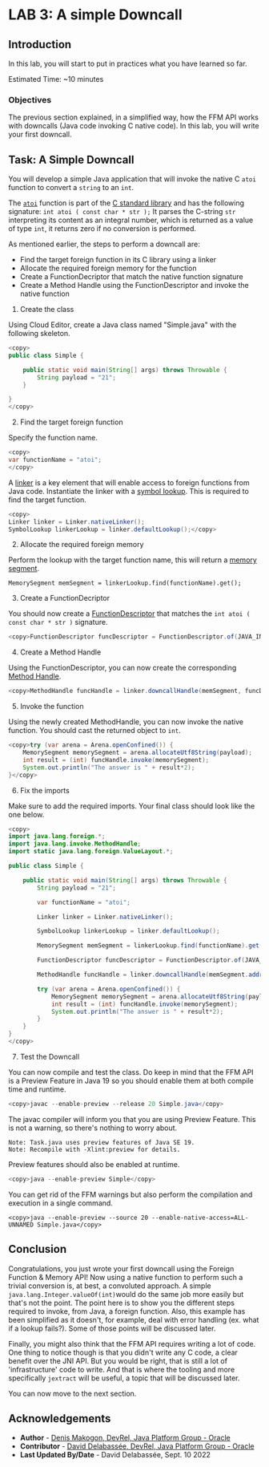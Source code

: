 # LAB 3: A simple Downcall

## Introduction

In this lab, you will start to put in practices what you have learned so far.

Estimated Time: ~10 minutes


### **Objectives**

The previous section explained, in a simplified way, how the FFM API works with downcalls (Java code invoking C native code).
In this lab, you will write your first downcall.


## Task: A Simple Downcall

You will develop a simple Java application that will invoke the native C `atoi` function to convert a `string` to an `int`. 

The [`atoi`](https://cplusplus.com/reference/cstdlib/atoi/) function is part of the [C standard library](https://en.wikipedia.org/wiki/C_standard_library) and has the following signature: `int atoi ( const char * str );`
It parses the C-string `str` interpreting its content as an integral number, which is returned as a value of type `int`, it returns zero if no conversion is performed.

As mentioned earlier, the steps to perform a downcall are:
   
* Find the target foreign function in its C library using a linker
* Allocate the required foreign memory for the function
* Create a FunctionDecriptor that match the native function signature
* Create a Method Handle using the FunctionDescriptor and invoke the native function


1. Create the class

Using Cloud Editor, create a Java class named "Simple.java" with the following skeleton.


```java
<copy>
public class Simple {

    public static void main(String[] args) throws Throwable {
        String payload = "21";
    }

}
</copy>
```

2. Find the target foreign function

Specify the function name.

```java
<copy>
var functionName = "atoi";
</copy>
```
A [linker](https://docs.oracle.com/en/java/javase/19/docs/api/java.base/java/lang/foreign/Linker.html) is a key element that will enable access to foreign functions from Java code. Instantiate the linker with a [symbol lookup](https://docs.oracle.com/en/java/javase/19/docs/api/java.base/java/lang/foreign/SymbolLookup.html). This is required to find the target function. 


```java
<copy>
Linker linker = Linker.nativeLinker();
SymbolLookup linkerLookup = linker.defaultLookup();</copy>
```

2. Allocate the required foreign memory

Perform the lookup with the target function name, this will return a [memory segment](https://docs.oracle.com/en/java/javase/19/docs/api/java.base/java/lang/foreign/MemorySegment.html).

```
MemorySegment memSegment = linkerLookup.find(functionName).get();
```

3. Create a FunctionDecriptor

You should now create a [FunctionDescriptor](https://docs.oracle.com/en/java/javase/19/docs/api/java.base/java/lang/foreign/FunctionDescriptor.html) that matches the `int atoi ( const char * str )` signature.

```java
<copy>FunctionDescriptor funcDescriptor = FunctionDescriptor.of(JAVA_INT, ADDRESS.asUnbound());</copy>
```

4. Create a Method Handle

Using the FunctionDescriptor, you can now create the corresponding [Method Handle](https://docs.oracle.com/en/java/javase/19/docs/api/java.base/java/lang/invoke/MethodHandle.html).

```java
<copy>MethodHandle funcHandle = linker.downcallHandle(memSegment, funcDescriptor);</copy>
```

5. Invoke the function

Using the newly created MethodHandle, you can now invoke the native function. You should cast the returned object to `int`.

```java
<copy>try (var arena = Arena.openConfined()) {
    MemorySegment memorySegment = arena.allocateUtf8String(payload);
    int result = (int) funcHandle.invoke(memorySegment);
    System.out.println("The answer is " + result*2);
}</copy>
```
6. Fix the imports

Make sure to add the required imports. Your final class should look like the one below.

```java
<copy>
import java.lang.foreign.*;
import java.lang.invoke.MethodHandle;
import static java.lang.foreign.ValueLayout.*;

public class Simple {

    public static void main(String[] args) throws Throwable {
        String payload = "21";

        var functionName = "atoi";

        Linker linker = Linker.nativeLinker();

        SymbolLookup linkerLookup = linker.defaultLookup();

        MemorySegment memSegment = linkerLookup.find(functionName).get();

        FunctionDescriptor funcDescriptor = FunctionDescriptor.of(JAVA_INT, ADDRESS.asUnbound());

        MethodHandle funcHandle = linker.downcallHandle(memSegment.address(), funcDescriptor);

        try (var arena = Arena.openConfined()) {
            MemorySegment memorySegment = arena.allocateUtf8String(payload);
            int result = (int) funcHandle.invoke(memorySegment);
            System.out.println("The answer is " + result*2);
        }
    }
}
</copy>
```

7. Test the Downcall

You can now compile and test the class. Do keep in mind that the FFM API is a Preview Feature in Java 19 so you should enable them at both compile time and runtime.


```java
<copy>javac --enable-preview --release 20 Simple.java</copy>
```

The javac compiler will inform you that you are using Preview Feature. This is not a warning, so there's nothing to worry about.

```text
Note: Task.java uses preview features of Java SE 19.
Note: Recompile with -Xlint:preview for details.
````

Preview features should also be enabled at runtime.

```java
<copy>java --enable-preview Simple</copy>
```

You can get rid of the FFM warnings but also perform the compilation and execution in a single command.

```text
<copy>java --enable-preview --source 20 --enable-native-access=ALL-UNNAMED Simple.java</copy>
```


## Conclusion

Congratulations, you just wrote your first downcall using the Foreign Function & Memory API! Now using a native function to perform such a trivial conversion is, at best, a convoluted approach. A simple `java.lang.Integer.valueOf(int)`would do the same job more easily but that's not the point. The point here is to show you the different steps required to invoke, from Java, a foreign function. Also, this example has been simplified as it doesn't, for example, deal with error handling (ex. what if a lookup fails?). Some of those points will be discussed later.

Finally, you might also think that the FFM API requires writing a lot of code. One thing to notice though is that you didn't write any C code, a clear benefit over the JNI API. But you would be right, that is still a lot of 'infrastructure' code to write. And that is where the tooling and more specifically `jextract` will be useful, a topic that will be discussed later.

You can now move to the next section.


## Acknowledgements
* **Author** - [Denis Makogon, DevRel, Java Platform Group - Oracle](https://twitter.com/denis_makogon)
* **Contributor** -  [David Delabassée, DevRel, Java Platform Group - Oracle](https://twitter.com/delabassee)
* **Last Updated By/Date** - David Delabassée, Sept. 10 2022